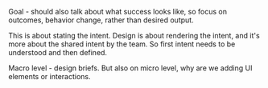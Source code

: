 Goal - should also talk about what success looks like, so focus on outcomes, behavior change, rather than desired output.

This is about stating the intent. Design is about rendering the intent, and it's more about the shared intent by the team. So first intent needs to be understood and then defined. 

Macro level - design briefs. But also on micro level, why are we adding UI elements or interactions. 